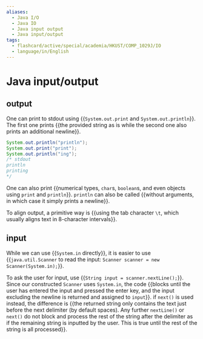 ```yaml
---
aliases:
  - Java I/O
  - Java IO
  - Java input output
  - Java input/output
tags:
  - flashcard/active/special/academia/HKUST/COMP_1029J/IO
  - language/in/English
---
```


# Java input/output

## output

One can print to stdout using {{`System.out.print` and `System.out.println`}}. The first one prints {{the provided string as is while the second one also prints an additional newline}}. <!--SR:!2025-02-26,301,330!2026-01-25,552,330-->

```Java
System.out.println("println");
System.out.print("print");
System.out.println("ing");
/* stdout
println
printing
*/
```

One can also print {{numerical types, `char`s, `boolean`s, and even objects using `print` and `println`}}. `println` can also be called {{without arguments, in which case it simply prints a newline}}. <!--SR:!2025-02-18,294,330!2025-01-01,256,330-->

To align output, a primitive way is {{using the tab character `\t`, which usually aligns text in 8-character intervals}}. <!--SR:!2024-11-10,216,330-->

## input

While we can use {{`System.in` directly}}, it is easier to use {{`java.util.Scanner` to read the input: `Scanner scanner = new Scanner(System.in);`}}. <!--SR:!2025-01-05,261,330!2024-10-29,190,310-->

To ask the user for input, use {{`String input = scanner.nextLine();`}}. Since our constructed `Scanner` uses `System.in`, the code {{blocks until the user has entered the input and pressed the enter key, and the input excluding the newline is returned and assigned to `input`}}. if `next()` is used instead, the difference is {{the returned string only contains the text just before the next delimiter (by default spaces). Any further `nextLine()` or `next()` do not block and process the rest of the string after the delimiter as if the remaining string is inputted by the user. This is true until the rest of the string is all processed}}. <!--SR:!2026-06-03,592,310!2025-03-31,286,290!2025-06-16,324,290-->
